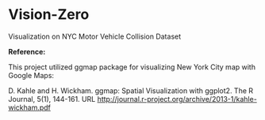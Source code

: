 # Vision-Zero
Visualization on NYC Motor Vehicle Collision Dataset


__Reference:__

This project utilized ggmap package for visualizing New York City map with Google Maps:


D. Kahle and H. Wickham. ggmap: Spatial Visualization with ggplot2. The R Journal, 5(1), 144-161. URL http://journal.r-project.org/archive/2013-1/kahle-wickham.pdf
